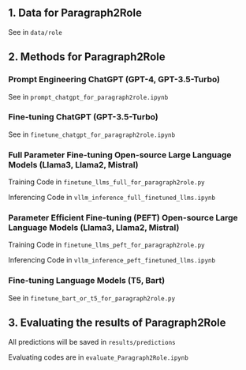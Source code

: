 ## 1. Data for Paragraph2Role

See in ```data/role```

## 2. Methods for Paragraph2Role

### Prompt Engineering ChatGPT (GPT-4, GPT-3.5-Turbo)

See in ```prompt_chatgpt_for_paragraph2role.ipynb```

### Fine-tuning ChatGPT (GPT-3.5-Turbo)

See in ```finetune_chatgpt_for_paragraph2role.ipynb```

### Full Parameter Fine-tuning Open-source Large Language Models (Llama3, Llama2, Mistral)

Training Code in ```finetune_llms_full_for_paragraph2role.py```

Inferencing Code in ```vllm_inference_full_finetuned_llms.ipynb```

### Parameter Efficient Fine-tuning (PEFT) Open-source Large Language Models (Llama3, Llama2, Mistral)

Training Code in ```finetune_llms_peft_for_paragraph2role.py```

Inferencing Code in ```vllm_inference_peft_finetuned_llms.ipynb```

### Fine-tuning Language Models (T5, Bart)

See in ```finetune_bart_or_t5_for_paragraph2role.py```

## 3. Evaluating the results of Paragraph2Role

All predictions will be saved in ```results/predictions```

Evaluating codes are in ```evaluate_Paragraph2Role.ipynb```
